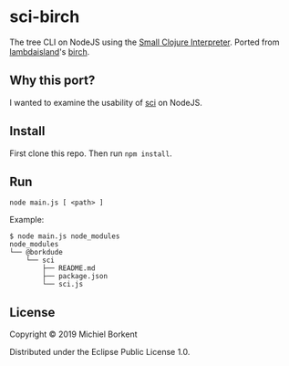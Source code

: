 # sci-birch

The tree CLI on NodeJS using the [Small Clojure Interpreter](https://github.com/borkdude/sci). Ported from [lambdaisland](https://github.com/lambdaisland)'s [birch](https://github.com/lambdaisland/birch).

## Why this port?

I wanted to examine the usability of [sci](https://github.com/borkdude/sci) on NodeJS.

## Install

First clone this repo. Then run `npm install`.

## Run

    node main.js [ <path> ]

Example:

``` shellsession
$ node main.js node_modules
node_modules
└── @borkdude
    └── sci
        ├── README.md
        ├── package.json
        └── sci.js
```

## License

Copyright © 2019 Michiel Borkent

Distributed under the Eclipse Public License 1.0.
